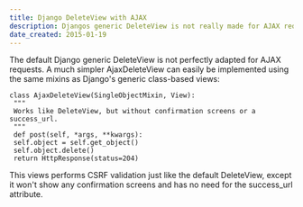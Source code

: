 ```yaml
---
title: Django DeleteView with AJAX
description: Djangos generic DeleteView is not really made for AJAX requests. A simple AjaxDeleteView can be implemented instead.
date_created: 2015-01-19
---
```


The default Django generic DeleteView is not perfectly adapted for AJAX requests. A much simpler AjaxDeleteView can easily be implemented using the same mixins as Django's generic class-based views:

```
class AjaxDeleteView(SingleObjectMixin, View):
 """
 Works like DeleteView, but without confirmation screens or a success_url.
 """
 def post(self, *args, **kwargs):
 self.object = self.get_object()
 self.object.delete()
 return HttpResponse(status=204)

```

This views performs CSRF validation just like the default DeleteView, except it won't show any confirmation screens and has no need for the success_url attribute.

